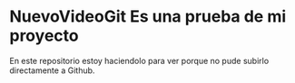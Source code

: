 # NuevoVideoGit Es una prueba de mi proyecto
En este repositorio estoy haciendolo para ver porque no pude subirlo directamente a Github.
